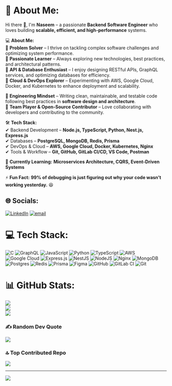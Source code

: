 # 💫 About Me:
Hi there 👋, I'm **Naseem** – a passionate **Backend Software Engineer** who loves building **scalable, efficient, and high-performance** systems.  

💻 **About Me:**  
🔹 **Problem Solver** – I thrive on tackling complex software challenges and optimizing system performance.  
🔹 **Passionate Learner** – Always exploring new technologies, best practices, and architectural patterns.  
🔹 **API & Database Enthusiast** – I enjoy designing RESTful APIs, GraphQL services, and optimizing databases for efficiency.  
🔹 **Cloud & DevOps Explorer** – Experimenting with AWS, Google Cloud, Docker, and Kubernetes to enhance deployment and scalability.  

🔹 **Engineering Mindset** – Writing clean, maintainable, and testable code following best practices in **software design and architecture**.  
🔹 **Team Player & Open-Source Contributor** – Love collaborating with developers and contributing to the community.  

🛠 **Tech Stack:**  
✔ Backend Development – **Node.js, TypeScript, Python, Nest.js, Express.js**  
✔ Databases – **PostgreSQL, MongoDB, Redis, Prisma**  
✔ DevOps & Cloud – **AWS, Google Cloud, Docker, Kubernetes, Nginx**  
✔ Tools & Workflow – **Git, GitHub, GitLab CI/CD, VS Code, Postman**  

🌱 **Currently Learning:** **Microservices Architecture, CQRS, Event-Driven Systems**  

⚡ **Fun Fact:** **99% of debugging is just figuring out why your code wasn’t working yesterday.** 😆  


## 🌐 Socials:
[![LinkedIn](https://img.shields.io/badge/LinkedIn-%230077B5.svg?logo=linkedin&logoColor=white)](https://linkedin.com/in/mohammad-naseem-242409233) [![email](https://img.shields.io/badge/Email-D14836?logo=gmail&logoColor=white)](mailto:mdnaseem050998@gmail.com) 

# 💻 Tech Stack:
![C](https://img.shields.io/badge/c-%2300599C.svg?style=for-the-badge&logo=c&logoColor=white) ![GraphQL](https://img.shields.io/badge/-GraphQL-E10098?style=for-the-badge&logo=graphql&logoColor=white) ![JavaScript](https://img.shields.io/badge/javascript-%23323330.svg?style=for-the-badge&logo=javascript&logoColor=%23F7DF1E) ![Python](https://img.shields.io/badge/python-3670A0?style=for-the-badge&logo=python&logoColor=ffdd54) ![TypeScript](https://img.shields.io/badge/typescript-%23007ACC.svg?style=for-the-badge&logo=typescript&logoColor=white) ![AWS](https://img.shields.io/badge/AWS-%23FF9900.svg?style=for-the-badge&logo=amazon-aws&logoColor=white) ![Google Cloud](https://img.shields.io/badge/GoogleCloud-%234285F4.svg?style=for-the-badge&logo=google-cloud&logoColor=white) ![Express.js](https://img.shields.io/badge/express.js-%23404d59.svg?style=for-the-badge&logo=express&logoColor=%2361DAFB) ![NestJS](https://img.shields.io/badge/nestjs-%23E0234E.svg?style=for-the-badge&logo=nestjs&logoColor=white) ![NodeJS](https://img.shields.io/badge/node.js-6DA55F?style=for-the-badge&logo=node.js&logoColor=white) ![Nginx](https://img.shields.io/badge/nginx-%23009639.svg?style=for-the-badge&logo=nginx&logoColor=white) ![MongoDB](https://img.shields.io/badge/MongoDB-%234ea94b.svg?style=for-the-badge&logo=mongodb&logoColor=white) ![Postgres](https://img.shields.io/badge/postgres-%23316192.svg?style=for-the-badge&logo=postgresql&logoColor=white) ![Redis](https://img.shields.io/badge/redis-%23DD0031.svg?style=for-the-badge&logo=redis&logoColor=white) ![Prisma](https://img.shields.io/badge/Prisma-3982CE?style=for-the-badge&logo=Prisma&logoColor=white) ![Figma](https://img.shields.io/badge/figma-%23F24E1E.svg?style=for-the-badge&logo=figma&logoColor=white) ![GitHub](https://img.shields.io/badge/github-%23121011.svg?style=for-the-badge&logo=github&logoColor=white) ![GitLab CI](https://img.shields.io/badge/gitlab%20CI-%23181717.svg?style=for-the-badge&logo=gitlab&logoColor=white) ![Git](https://img.shields.io/badge/git-%23F05033.svg?style=for-the-badge&logo=git&logoColor=white)
# 📊 GitHub Stats:
![](https://github-readme-stats.vercel.app/api?username=BadGood2&theme=dark&hide_border=false&include_all_commits=true&count_private=true)<br/>
![](https://nirzak-streak-stats.vercel.app/?user=BadGood2&theme=dark&hide_border=false)<br/>
![](https://github-readme-stats.vercel.app/api/top-langs/?username=BadGood2&theme=dark&hide_border=false&include_all_commits=true&count_private=true&layout=compact)

### ✍️ Random Dev Quote
![](https://quotes-github-readme.vercel.app/api?type=horizontal&theme=radical)

### 🔝 Top Contributed Repo
![](https://github-contributor-stats.vercel.app/api?username=BadGood2&limit=5&theme=dark&combine_all_yearly_contributions=true)

---
[![](https://visitcount.itsvg.in/api?id=BadGood2&icon=0&color=0)](https://visitcount.itsvg.in)

<!-- Proudly created with GPRM ( https://gprm.itsvg.in ) -->
